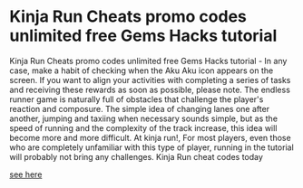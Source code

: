 # Kinja Run Cheats promo codes unlimited free Gems Hacks tutorial

Kinja Run Cheats promo codes unlimited free Gems Hacks tutorial - In any case, make a habit of checking when the Aku Aku icon appears on the screen. If you want to align your activities with completing a series of tasks and receiving these rewards as soon as possible, please note. The endless runner game is naturally full of obstacles that challenge the player's reaction and composure. The simple idea of changing lanes one after another, jumping and taxiing when necessary sounds simple, but as the speed of running and the complexity of the track increase, this idea will become more and more difficult. At kinja run!, For most players, even those who are completely unfamiliar with this type of player, running in the tutorial will probably not bring any challenges. Kinja Run cheat codes today

[see here](https://growhunt.top/kinja-run/)
